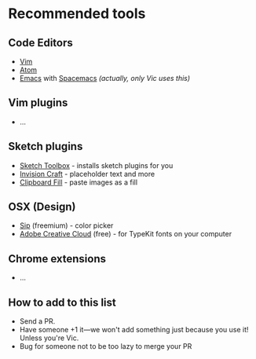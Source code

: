 # Recommended tools

## Code Editors

- [Vim](http://vim.org/)
- [Atom](https://atom.io/)
- [Emacs](https://www.gnu.org/software/emacs/) with [Spacemacs](https://github.com/syl20bnr/spacemacs) _(actually, only Vic uses this)_

## Vim plugins

- ...

## Sketch plugins

- [Sketch Toolbox](https://github.com/buzzfeed/Sketch-Toolbox) - installs sketch plugins for you
- [Invision Craft](https://www.invisionapp.com/craft) - placeholder text and more
- [Clipboard Fill](https://github.com/ScottSavarie/Clipboard-Fill) - paste images as a fill

## OSX (Design)

- [Sip](http://sipapp.io/) (freemium) - color picker
- [Adobe Creative Cloud](https://creative.adobe.com/products/creative-cloud) (free) - for TypeKit fonts on your computer

## Chrome extensions

- ...

## How to add to this list

- Send a PR.
- Have someone +1 it—we won't add something just because you use it! Unless you're Vic.
- Bug for someone not to be too lazy to merge your PR
